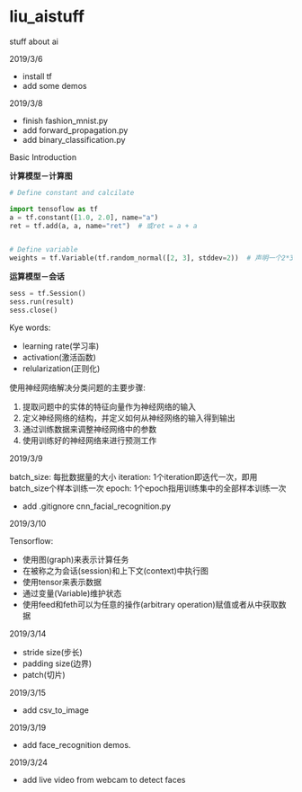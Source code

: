 # liu_aistuff
stuff about ai

2019/3/6
- install tf
- add some demos

2019/3/8
- finish fashion_mnist.py
- add forward_propagation.py
- add binary_classification.py


Basic Introduction

**计算模型－计算图**

```python
# Define constant and calcilate

import tensoflow as tf
a = tf.constant([1.0, 2.0], name="a")
ret = tf.add(a, a, name="ret")  # 或ret = a + a


# Define variable
weights = tf.Variable(tf.random_normal([2, 3], stddev=2))  # 声明一个2*3的矩阵变量,矩阵中的元素是均值为0，标准差为2的随机数
```

**运算模型－会话**

```python
sess = tf.Session()
sess.run(result)
sess.close()
```

Kye words:

- learning rate(学习率)
- activation(激活函数)
- relularization(正则化)


使用神经网络解决分类问题的主要步骤:

1. 提取问题中的实体的特征向量作为神经网络的输入
2. 定义神经网络的结构，并定义如何从神经网络的输入得到输出
3. 通过训练数据来调整神经网络中的参数
4. 使用训练好的神经网络来进行预测工作

2019/3/9

batch_size: 每批数据量的大小
iteration: 1个iteration即迭代一次，即用batch_size个样本训练一次
epoch: 1个epoch指用训练集中的全部样本训练一次

- add .gitignore cnn_facial_recognition.py

2019/3/10

Tensorflow:

- 使用图(graph)来表示计算任务
- 在被称之为会话(session)和上下文(context)中执行图
- 使用tensor来表示数据
- 通过变量(Variable)维护状态
- 使用feed和feth可以为任意的操作(arbitrary operation)赋值或者从中获取数据

2019/3/14

- stride size(步长)
- padding size(边界)
- patch(切片)

2019/3/15
- add csv_to_image

2019/3/19
- add face_recognition demos.

2019/3/24
- add live video from webcam to detect faces

